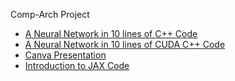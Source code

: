 Comp-Arch Project
* [A Neural Network in 10 lines of C++ Code](https://cognitivedemons.wordpress.com/2017/07/06/a-neural-network-in-10-lines-of-c-code/)
* [A Neural Network in 10 lines of CUDA C++ Code](https://cognitivedemons.wordpress.com/2017/09/02/a-neural-network-in-10-lines-of-cuda-c-code/)
* [Canva Presentation](https://www.canva.com/design/DAEdlApg2rs/share/preview?token=HIbXGdYIDf6TnqRQOxoQpQ&role=EDITOR&utm_content=DAEdlApg2rs&utm_campaign=designshare&utm_medium=link&utm_source=sharebutton)
* [Introduction to JAX Code](https://colab.research.google.com/drive/1hO8exV7vQ-bkmysIMFQBXwn04vqupNdO)
